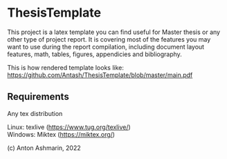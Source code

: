 # ThesisTemplate

This project is a latex template you can find useful for Master thesis or any other type of project report.
It is covering most of the features you may want to use during the report compilation, including document layout features, math, tables, figures, appendicies and bibliography.

This is how rendered template looks like: https://github.com/Antash/ThesisTemplate/blob/master/main.pdf

## Requirements

Any tex distribution

Linux: texlive (https://www.tug.org/texlive/) \
Windows: Miktex (https://miktex.org/)

(c) Anton Ashmarin, 2022
